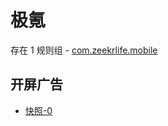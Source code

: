# 极氪

存在 1 规则组 - [com.zeekrlife.mobile](/src/apps/com.zeekrlife.mobile.ts)

## 开屏广告

- [快照-0](https://gkd-kit.songe.li/import/12846375)
